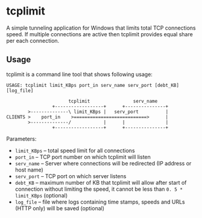# tcplimit

A simple tunneling application for Windows that limits total TCP connections speed.
If multiple connections are active then tcplimit provides equal share per each connection.

## Usage
tcplimit is a command line tool that shows following usage:

```
USAGE: tcplimit limit_KBps port_in serv_name serv_port [debt_KB] [log_file]

                       tcplimit                serv_name
                 +------------------+      +---------------+
        >--------------\ limit_KBps |   serv_port          |
CLIENTS >    port_in    >===========================>      |
        >--------------/            |      |               |
                 +------------------+      +---------------+
```

Parameters:
- `limit_KBps` – total speed limit for all connections
- `port_in` – TCP port number on which tcplimit will listen
- `serv_name` – Server where connections will be redirected (IP address or host name)
- `serv_port` – TCP port on which server listens
- `debt_KB` – maximum number of KB that tcplimit will allow after start of connection without limiting the speed, it cannot be less than `0. 5 * limit_KBps` (optional)
- `log_file` – file where logs containing time stamps, speeds and URLs (HTTP only) will be saved (optional)
